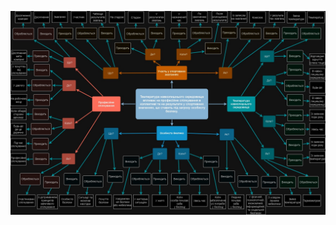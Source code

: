 ![Mind Map Korchakovskyi](https://github.com/oleksandrblazhko/ai-215-korchakovskij/blob/with_laboratory_work_1/1-SoftwareRequirements/1.1-DeterminingConsumerNeeds/1.1.2-MaterialNeedsDetails/MindMapKorchakovskyi.jpg)
